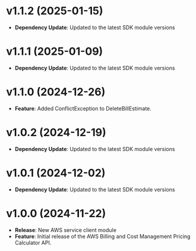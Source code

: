 # v1.1.2 (2025-01-15)

* **Dependency Update**: Updated to the latest SDK module versions

# v1.1.1 (2025-01-09)

* **Dependency Update**: Updated to the latest SDK module versions

# v1.1.0 (2024-12-26)

* **Feature**: Added ConflictException to DeleteBillEstimate.

# v1.0.2 (2024-12-19)

* **Dependency Update**: Updated to the latest SDK module versions

# v1.0.1 (2024-12-02)

* **Dependency Update**: Updated to the latest SDK module versions

# v1.0.0 (2024-11-22)

* **Release**: New AWS service client module
* **Feature**: Initial release of the AWS Billing and Cost Management Pricing Calculator API.

